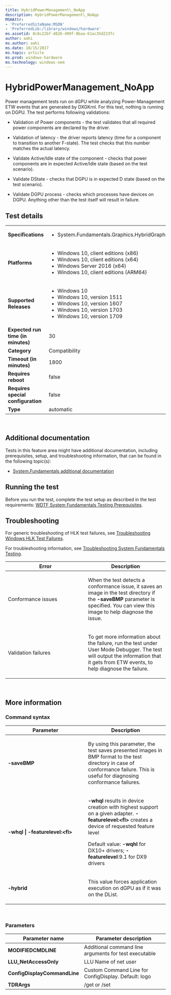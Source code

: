 ```yaml
---
title: HybridPowerManagement\_NoApp
description: HybridPowerManagement\_NoApp
MSHAttr:
- 'PreferredSiteName:MSDN'
- 'PreferredLib:/library/windows/hardware'
ms.assetid: 8c8c22bf-d826-499f-8baa-61ac35d223fc
author: aahi
ms.author: aahi
ms.date: 10/15/2017
ms.topic: article
ms.prod: windows-hardware
ms.technology: windows-oem
---
```


# <span id="p_hlk_test.b425acb1-92e5-4c78-9b2a-f8c8a0929ec5"></span>HybridPowerManagement\_NoApp


Power management tests run on dGPU while analyzing Power-Management ETW events that are generated by DXGKrnl. For this test, nothing is running on DGPU. The test performs following validations:

-   Validation of Power components - the test validates that all required power components are declared by the driver.

-   Validation of latency - the driver reports latency (time for a component to transition to another F-state). The test checks that this number matches the actual latency.

-   Validate Active/Idle state of the component - checks that power components are in expected Active/Idle state (based on the test scenario).

-   Validate DState - checks that DGPU is in expected D state (based on the test scenario).

-   Validate DGPU process - checks which processes have devices on DGPU. Anything other than the test itself will result in failure.

## Test details
|||
|---|---|
| **Specifications**  | <ul><li>System.Fundamentals.Graphics.HybridGraphics.MultiGPU</li></ul> |  
| **Platforms**   | <ul><li>Windows 10, client editions (x86)</li><li>Windows 10, client editions (x64)</li><li>Windows Server 2016 (x64)</li><li>Windows 10, client editions (ARM64)</li></ul> |
| **Supported Releases** | <ul><li>Windows 10</li><li>Windows 10, version 1511</li><li>Windows 10, version 1607</li><li>Windows 10, version 1703</li><li>Windows 10, version 1709</li></ul> |
|**Expected run time (in minutes)**| 30 |
|**Category**| Compatibility |
|**Timeout (in minutes)**| 1800 |
|**Requires reboot**| false |
|**Requires special configuration**| false |
|**Type**| automatic |

 

## <span id="Additional_documentation"></span><span id="additional_documentation"></span><span id="ADDITIONAL_DOCUMENTATION"></span>Additional documentation


Tests in this feature area might have additional documentation, including prerequisites, setup, and troubleshooting information, that can be found in the following topic(s):

-   [System.Fundamentals additional documentation](system-fundamentals-additional-documentation.md)

## <span id="Running_the_test"></span><span id="running_the_test"></span><span id="RUNNING_THE_TEST"></span>Running the test


Before you run the test, complete the test setup as described in the test requirements: [WDTF System Fundamentals Testing Prerequisites](wdtf-system-fundamentals-testing-prerequisites.md).

## <span id="Troubleshooting"></span><span id="troubleshooting"></span><span id="TROUBLESHOOTING"></span>Troubleshooting


For generic troubleshooting of HLK test failures, see [Troubleshooting Windows HLK Test Failures](..\user\troubleshooting-windows-hlk-test-failures.md).

For troubleshooting information, see [Troubleshooting System Fundamentals Testing](troubleshooting-system-fundamentals-testing.md).

<table>
<colgroup>
<col width="50%" />
<col width="50%" />
</colgroup>
<thead>
<tr class="header">
<th>Error</th>
<th>Description</th>
</tr>
</thead>
<tbody>
<tr class="odd">
<td><p>Conformance issues</p></td>
<td><p>When the test detects a conformance issue, it saves an image in the test directory if the <strong>-saveBMP</strong> parameter is specified. You can view this image to help diagnose the issue.</p></td>
</tr>
<tr class="even">
<td><p>Validation failures</p></td>
<td><p>To get more information about the failure, run the test under User Mode Debugger. The test will output the information that it gets from ETW events, to help diagnose the failure.</p></td>
</tr>
</tbody>
</table>

 

## <span id="More_information"></span><span id="more_information"></span><span id="MORE_INFORMATION"></span>More information


### <span id="Command_syntax"></span><span id="command_syntax"></span><span id="COMMAND_SYNTAX"></span>Command syntax

<table>
<colgroup>
<col width="50%" />
<col width="50%" />
</colgroup>
<thead>
<tr class="header">
<th>Parameter</th>
<th>Description</th>
</tr>
</thead>
<tbody>
<tr class="odd">
<td><p><strong>-saveBMP</strong></p></td>
<td><p>By using this parameter, the test saves presented images in BMP format to the test directory in case of conformance failure. This is useful for diagnosing conformance failures.</p></td>
</tr>
<tr class="even">
<td><p><strong>-whql | -featurelevel:&lt;fl&gt;</strong></p></td>
<td><p><strong>-whql</strong> results in device creation with highest support on a given adapter. <strong>-featurelevel:&lt;fl&gt;</strong> creates a device of requested feature level</p>
<p>Default value: <strong>-wqhl</strong> for DX10+ drivers; <strong>-featurelevel</strong>:9.1 for DX9 drivers</p></td>
</tr>
<tr class="odd">
<td><p><strong>-hybrid</strong></p></td>
<td><p>This value forces application execution on dGPU as if it was on the DList.</p></td>
</tr>
</tbody>
</table>

 

### <span id="Parameters"></span><span id="parameters"></span><span id="PARAMETERS"></span>Parameters

| Parameter name               | Parameter description                                 |
|------------------------------|-------------------------------------------------------|
| **MODIFIEDCMDLINE**          | Additional command line arguments for test executable |
| **LLU\_NetAccessOnly**       | LLU Name of net user                                  |
| **ConfigDisplayCommandLine** | Custom Command Line for ConfigDisplay. Default: logo  |
| **TDRArgs**                  | /get or /set                                          |

 

 

 






